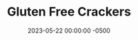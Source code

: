 ---
layout: post
title:  "Gluten Free Crackers"
date:   2023-05-22 00:00:00 -0500
categories: 
- Recipes
- Finger Foods
permalink: /recipes/gf-crackers
image: /assets/Food/Finger Food/GF Crackers/cracker-cover.jpg
ing: cracker-ing
facts: cracker-facts
Prep: 15
Rest: 
Cook: 20
Source1: https://www.youtube.com/watch?v=SUiHRrhQLVs
Source2: 
tags: 
- gluten free
- oat flour
- smore
- s'more
- cinnamon
- butter
- peanut
- snack
Description: These healthy oat flour crackers are gluten free, and somewhat reminiscent of a graham cracker. They're made with only a little amount of fat and sugar, and go great with anything savory or sweet. If you wanted to use them for s'mores, simply just cut them into bigger pieces.  For a whole wheat based cracker recipe instead, see my <a href="triscuits">Copycat Triscuit Crackers</a> recipe
Instructions: 
- In a large glass bowl, melt the peanut butter. Add all ingredients to a bowl and mix with a wooden spoon. Gently knead a few times<br><br>
- <center><img src="/assets/Food/Finger Food/GF Crackers/cracker-1.jpg" alt="" class="instruction-image"></center><br>

- Roll between 2 sheets of parchment paper. Cut into cracker shape using a pizza cutter<br><br>
- <center><img src="/assets/Food/Finger Food/GF Crackers/cracker-2.jpg" alt="" class="instruction-image"></center><br>

- Bake at 350F for 20 minutes
---